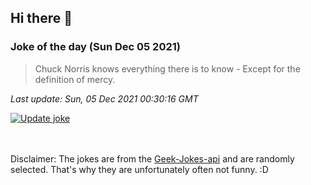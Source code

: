 ## Hi there 👋

### Joke of the day (Sun Dec 05 2021)
<!-- joke -->
>Chuck Norris knows everything there is to know - Except for the definition of mercy.
<!-- /joke -->

*Last update: Sun, 05 Dec 2021 00:30:16 GMT*

[![Update joke](https://github.com/nclskfm/nclskfm/actions/workflows/joke.yml/badge.svg)](https://github.com/nclskfm/nclskfm/actions/workflows/joke.yml)

<br><br>
Disclaimer: The jokes are from the [Geek-Jokes-api](https://github.com/sameerkumar18/geek-joke-api) and are randomly selected. That's why they are unfortunately often not funny. :D
